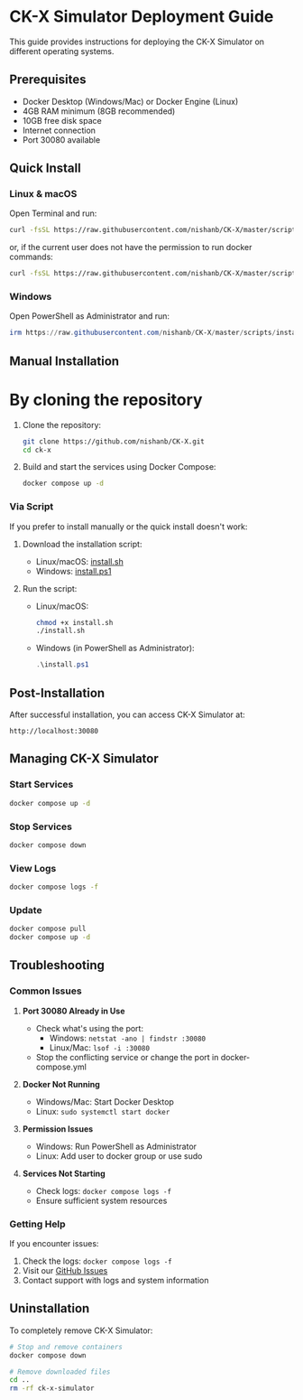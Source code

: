 # CK-X Simulator Deployment Guide

This guide provides instructions for deploying the CK-X Simulator on different operating systems.

## Prerequisites

- Docker Desktop (Windows/Mac) or Docker Engine (Linux)
- 4GB RAM minimum (8GB recommended)
- 10GB free disk space
- Internet connection
- Port 30080 available

## Quick Install

### Linux & macOS

Open Terminal and run:

```bash
curl -fsSL https://raw.githubusercontent.com/nishanb/CK-X/master/scripts/install.sh | bash
```

or, if the current user does not have the permission to run docker commands:

```bash
curl -fsSL https://raw.githubusercontent.com/nishanb/CK-X/master/scripts/install.sh | sudo bash
```

### Windows

Open PowerShell as Administrator and run:

```powershell
irm https://raw.githubusercontent.com/nishanb/CK-X/master/scripts/install.ps1 | iex
```

## Manual Installation

# By cloning the repository

1. Clone the repository:
   ```bash
   git clone https://github.com/nishanb/CK-X.git
   cd ck-x
   ```

2. Build and start the services using Docker Compose:
   ```bash
   docker compose up -d
   ```

### Via Script 

If you prefer to install manually or the quick install doesn't work:

1. Download the installation script:
   - Linux/macOS: [install.sh](https://raw.githubusercontent.com/nishanb/CK-X/master/scripts/install.sh)
   - Windows: [install.ps1](https://raw.githubusercontent.com/nishanb/CK-X/master/scripts/install.ps1)

2. Run the script:
   - Linux/macOS:
     ```bash
     chmod +x install.sh
     ./install.sh
     ```
   - Windows (in PowerShell as Administrator):
     ```powershell
     .\install.ps1
     ```

## Post-Installation

After successful installation, you can access CK-X Simulator at:
```
http://localhost:30080
```

## Managing CK-X Simulator

### Start Services
```bash
docker compose up -d
```

### Stop Services
```bash
docker compose down
```

### View Logs
```bash
docker compose logs -f
```

### Update
```bash
docker compose pull
docker compose up -d
```

## Troubleshooting

### Common Issues

1. **Port 30080 Already in Use**
   - Check what's using the port: 
     - Windows: `netstat -ano | findstr :30080`
     - Linux/Mac: `lsof -i :30080`
   - Stop the conflicting service or change the port in docker-compose.yml

2. **Docker Not Running**
   - Windows/Mac: Start Docker Desktop
   - Linux: `sudo systemctl start docker`

3. **Permission Issues**
   - Windows: Run PowerShell as Administrator
   - Linux: Add user to docker group or use sudo

4. **Services Not Starting**
   - Check logs: `docker compose logs -f`
   - Ensure sufficient system resources

### Getting Help

If you encounter issues:
1. Check the logs: `docker compose logs -f`
2. Visit our [GitHub Issues](https://github.com/nishanb/CK-X/issues)
3. Contact support with logs and system information

## Uninstallation

To completely remove CK-X Simulator:

```bash
# Stop and remove containers
docker compose down

# Remove downloaded files
cd ..
rm -rf ck-x-simulator
```